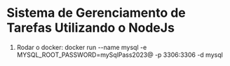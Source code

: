 # Sistema de Gerenciamento de Tarefas Utilizando o NodeJs

1) Rodar o docker: docker run --name mysql -e MYSQL_ROOT_PASSWORD=mySqlPass2023@ -p 3306:3306 -d  mysql